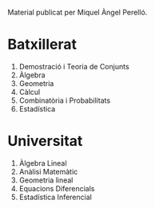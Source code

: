 Material publicat per Miquel Àngel Perelló.

# Batxillerat

1. Demostració i Teoria de Conjunts
2. Àlgebra
3. Geometria
4. Càlcul
5. Combinatòria i Probabilitats
6. Estadística


# Universitat

1. Àlgebra Lineal
2. Anàlisi Matemàtic
3. Geometria lineal
4. Equacions Diferencials
5. Estadística Inferencial


